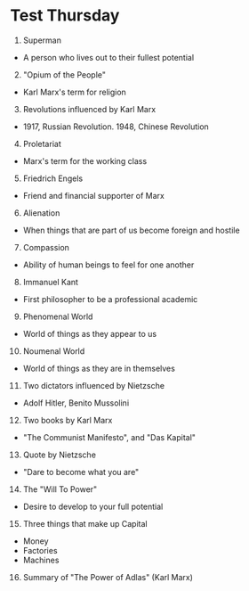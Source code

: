 # Test Thursday

1. Superman

- A person who lives out to their fullest potential

2. "Opium of the People"

- Karl Marx's term for religion 

3. Revolutions influenced by Karl Marx

- 1917, Russian Revolution. 1948, Chinese Revolution

4. Proletariat

- Marx's term for the working class

5. Friedrich Engels

- Friend and financial supporter of Marx

6. Alienation

- When things that are part of us become foreign and hostile

7. Compassion

- Ability of human beings to feel for one another

8. Immanuel Kant

- First philosopher to be a professional academic 

9. Phenomenal World

- World of things as they appear to us

10. Noumenal World

- World of things as they are in themselves

11. Two dictators influenced by Nietzsche

- Adolf Hitler, Benito Mussolini 

12. Two books by Karl Marx

- "The Communist Manifesto", and "Das Kapital"

13. Quote by Nietzsche

- "Dare to become what you are"

14. The "Will To Power"

- Desire to develop to your full potential

15. Three things that make up Capital

- Money
- Factories
- Machines

16. Summary of "The Power of Adlas" (Karl Marx)

